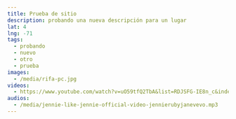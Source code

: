 ```yaml
---
title: Prueba de sitio
description: probando una nueva descripción para un lugar
lat: 4
lng: -71
tags:
  - probando
  - nuevo
  - otro
  - prueba
images:
  - /media/rifa-pc.jpg
videos:
  - https://www.youtube.com/watch?v=uO59tfQ2TbA&list=RDJSFG-IE8n_c&index=27
audios:
  - /media/jennie-like-jennie-official-video-jennierubyjanevevo.mp3
---
```

